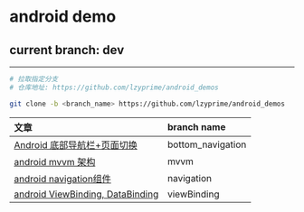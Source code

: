 # android demo

## current branch: dev

---

```bash
# 拉取指定分支
# 仓库地址: https://github.com/lzyprime/android_demos

git clone -b <branch_name> https://github.com/lzyprime/android_demos
```

| 文章 | branch name |
| :- | :- |
|[Android 底部导航栏+页面切换](https://lzyprime.github.io/kotlin_android/android_bottom_navigation)| bottom_navigation |
|[android mvvm 架构](https://lzyprime.github.io/kotlin_android/android_mvvm)| mvvm |
|[android navigation组件](https://lzyprime.github.io/kotlin_android/android_navigation)| navigation |
|[android ViewBinding, DataBinding](https://lzyprime.github.io/kotlin_android/viewbinding_databinding)| viewBinding |